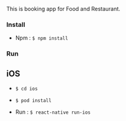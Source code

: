 This is booking app for Food and Restaurant.
### Install

- Npm : `$ npm install`

### Run

## iOS
- `$ cd ios`
- `$ pod install`

- Run : `$ react-native run-ios`
